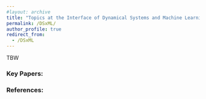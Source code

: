 ```yaml
---
#layout: archive
title: "Topics at the Interface of Dynamical Systems and Machine Learning"
permalink: /DSxML/
author_profile: true
redirect_from:
  - /DSxML
---
```


TBW <br>


### Key Papers:


### References:
